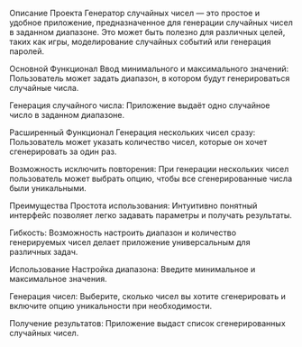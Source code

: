 Описание Проекта
Генератор случайных чисел — это простое и удобное приложение, предназначенное для генерации случайных чисел в заданном диапазоне. Это может быть полезно для различных целей, таких как игры, моделирование случайных событий или генерация паролей.

Основной Функционал
Ввод минимального и максимального значений: Пользователь может задать диапазон, в котором будут генерироваться случайные числа.

Генерация случайного числа: Приложение выдаёт одно случайное число в заданном диапазоне.

Расширенный Функционал
Генерация нескольких чисел сразу: Пользователь может указать количество чисел, которые он хочет сгенерировать за один раз.

Возможность исключить повторения: При генерации нескольких чисел пользователь может выбрать опцию, чтобы все сгенерированные числа были уникальными.

Преимущества
Простота использования: Интуитивно понятный интерфейс позволяет легко задавать параметры и получать результаты.

Гибкость: Возможность настроить диапазон и количество генерируемых чисел делает приложение универсальным для различных задач.

Использование
Настройка диапазона: Введите минимальное и максимальное значения.

Генерация чисел: Выберите, сколько чисел вы хотите сгенерировать и включите опцию уникальности при необходимости.

Получение результатов: Приложение выдаст список сгенерированных случайных чисел.

